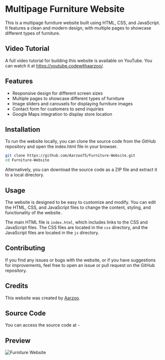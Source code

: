 # Multipage Furniture Website
This is a multipage furniture website built using HTML, CSS, and JavaScript. It features a clean and modern design, with multiple pages to showcase different types of furniture.

## Video Tutorial
A full video tutorial for building this website is available on YouTube. You can watch it at https://youtube.codewithaarzoo/.

## Features
- Responsive design for different screen sizes
- Multiple pages to showcase different types of furniture
- Image sliders and carousels for displaying furniture images
- Contact form for customers to send inquiries
- Google Maps integration to display store location

## Installation
To run the website locally, you can clone the source code from the GitHub repository and open the index.html file in your browser.

```bash
git clone https://github.com/Aarzoo75/Furniture-Website.git
cd Furniture-Website
```
Alternatively, you can download the source code as a ZIP file and extract it to a local directory.

## Usage
The website is designed to be easy to customize and modify. You can edit the HTML, CSS, and JavaScript files to change the content, styling, and functionality of the website.

The main HTML file is `index.html`, which includes links to the CSS and JavaScript files. The CSS files are located in the `css` directory, and the JavaScript files are located in the `js` directory.

## Contributing
If you find any issues or bugs with the website, or if you have suggestions for improvements, feel free to open an issue or pull request on the GitHub repository.

## Credits
This website was created by [Aarzoo](https://twitter.com/Aarzoo75).


## Source Code
You can access the source code at - 

## Preview
![Furniture Website](https://user-images.githubusercontent.com/59678435/230295812-1ea040d8-31fc-4a96-a066-8daf32473375.png)
